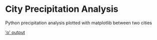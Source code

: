 # City Precipitation Analysis
 Python precipitation analysis plotted with matplotlib between two cities
 
['o' output](https://imgur.com/9BXOwFn)
